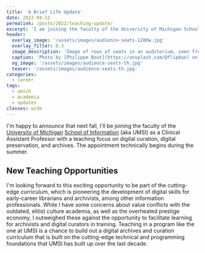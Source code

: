 ```yaml
---
title: 'A Brief Life Update'
date: 2022-04-12
permalink: /posts/2022/teaching-update/
excerpt: 'I am joining the faculty of the University of Michigan School of Information in fall 2022 to teach archives and digital curation.'
header:
  overlay_image: '/assets/images/audience-seats-1280w.jpg'
  overlay_filter: 0.3
  image_description: 'Image of rows of seats in an auditorium, seen from above. One person, studying a musical score and wearing a black long-sleeved shirt, is visible sitting in one of the seats.'
  caption: 'Photo by [Philippe Bout](https://unsplash.com/@flipboo) on [Unsplash](https://unsplash.com/photos/93W0xn4961g)'
  og_image: '/assets/images/audience-seats-th.jpg'
  teaser: '/assets/images/audience-seats-th.jpg' 
categories:
  - career
tags:
  - umich
  - academia
  - updates
classes: wide
---
```


I'm happy to announce that next fall,
I'll be joining the faculty of the [University of Michigan](https://www.umich.edu/) [School of Information](https://si.umich.edu/) (aka UMSI)
as a Clinical Assistant Professor with a teaching focus on digital curation,
digital preservation, and archives. The appointment technically begins during the summer. 

## New Teaching Opportunities

I'm looking forward to this exciting opportunity to be part of
the cutting-edge curriculum, which is pioneering the development of 
digital skills for early-career librarians and archivists, among other
information professionals. 
While I have some concerns about value conflicts with the outdated, elitist culture academia, as well as the overheated prestige economy, 
I outweighed these against
the opportunity to facilitate learning for archivists and digital curators
in training.
Teaching in a program like the one at UMSI is a chance to build out a digital archives and curation curriculum
that is built on the cutting-edge technical and programming foundations
that UMSI has built up over the last decade.
